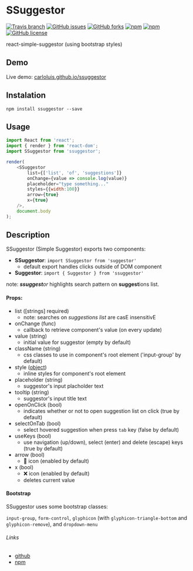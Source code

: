 # SSuggestor

[![Travis branch](https://img.shields.io/travis/carloluis/ssuggestor/master.svg)](https://travis-ci.org/carloluis/ssuggestor)
[![GitHub issues](https://img.shields.io/github/issues/carloluis/ssuggestor.svg)](https://github.com/carloluis/ssuggestor/issues)
[![GitHub forks](https://img.shields.io/github/forks/carloluis/ssuggestor.svg)](https://github.com/carloluis/ssuggestor/network)
[![npm](https://img.shields.io/npm/v/ssuggestor.svg)](https://www.npmjs.com/package/ssuggestor)
[![npm](https://img.shields.io/npm/dt/ssuggestor.svg)](https://npm-stat.com/charts.html?package=ssuggestor)
[![GitHub license](https://img.shields.io/badge/license-MIT-blue.svg)](https://raw.githubusercontent.com/carloluis/ssuggestor/master/LICENSE)

react-simple-suggestor (using bootstrap styles)

## Demo
Live demo: [carloluis.github.io/ssuggestor](https://carloluis.github.io/ssuggestor/)

## Instalation
`npm install ssuggestor --save`

## Usage 

```javascript
import React from 'react';
import { render } from 'react-dom';
import SSuggestor from 'ssuggestor';

render(
	<SSuggestor 
		list={['list', 'of', 'suggestions']}
		onChange={value => console.log(value)}
		placeholder="type something..."
		styles={{width:100}}
		arrow={true}
		x={true}
	/>,
	document.body
);

```

## Description

SSuggestor (Simple Suggestor) exports two components:
* __SSuggestor__: `import SSuggestor from 'suggestor'`
	* default export handles clicks outside of DOM component
* __Suggestor__: `import { Suggestor } from 'ssuggestor'`

note: _**ssuggest**or_ highlights search pattern on **suggest**ions list.

#### Props: 
- list ([strings] required)
  * note: searches on _suggestions list_ are casE insensitivE
- onChange (func)
  * callback to retrieve component's value (on every update)
- value (string)
  * initial value for suggestor (empty by default)
- className (string)
  * css classes to use in component's root element ('input-group' by default)
- style ([object](https://facebook.github.io/react/docs/dom-elements.html#style "react docs: style object"))
  * inline styles for component's root element
- placeholder (string)
  * suggestor's input placholder text
- tooltip (string)
  * suggestor's input title text
- openOnClick (bool)
  * indicates whether or not to open suggestion list on click (true by default)
- selectOnTab (bool)
  * select hovered suggestion when press `tab` key (false by default)
- useKeys (bool)
  * use navigation (up/down), select (enter) and delete (escape) keys (true by default)
- arrow (bool)
  * :small_red_triangle_down: icon (enabled by default)
- x (bool)
  * :x: icon (enabled by default)
  * deletes current value

#### Bootstrap

SSuggestor uses some bootstrap classes: 

`input-group`, `form-control`, `glyphicon` (with `glyphicon-triangle-bottom` and `glyphicon-remove`), and `dropdown-menu`

###### Links
* [github](https://github.com/carloluis/ssuggestor "suggestpr@github")
* [npm](https://www.npmjs.com/package/ssuggestor "ssuggestor@npm")
